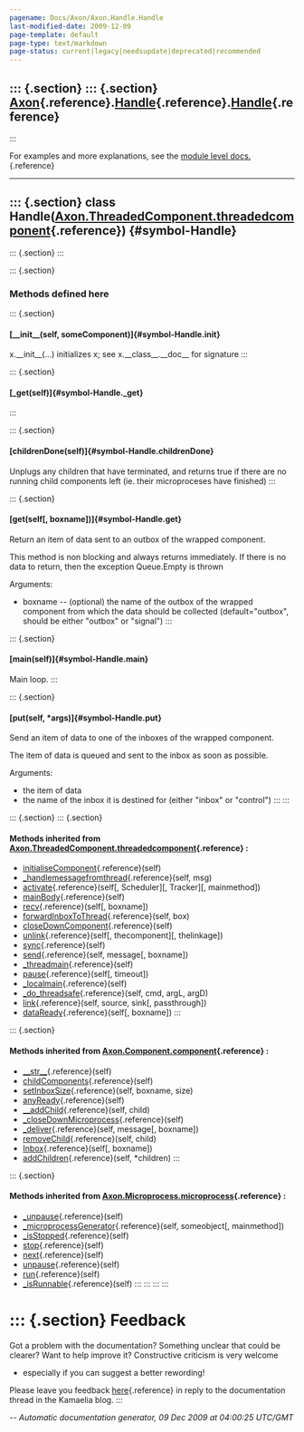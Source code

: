 ```yaml
---
pagename: Docs/Axon/Axon.Handle.Handle
last-modified-date: 2009-12-09
page-template: default
page-type: text/markdown
page-status: current|legacy|needsupdate|deprecated|recommended
---
```

::: {.section}
::: {.section}
[Axon](/Docs/Axon/Axon.html){.reference}.[Handle](/Docs/Axon/Axon.Handle.html){.reference}.[Handle](/Docs/Axon/Axon.Handle.Handle.html){.reference}
---------------------------------------------------------------------------------------------------------------------------------------------------
:::

For examples and more explanations, see the [module level
docs.](/Docs/Axon/Axon.Handle.html){.reference}

------------------------------------------------------------------------

::: {.section}
class Handle([Axon.ThreadedComponent.threadedcomponent](/Docs/Axon/Axon.ThreadedComponent.threadedcomponent.html){.reference}) {#symbol-Handle}
------------------------------------------------------------------------------------------------------------------------------

::: {.section}
:::

::: {.section}
### Methods defined here

::: {.section}
#### [\_\_init\_\_(self, someComponent)]{#symbol-Handle.__init__}

x.\_\_init\_\_(\...) initializes x; see x.\_\_class\_\_.\_\_doc\_\_ for
signature
:::

::: {.section}
#### [\_get(self)]{#symbol-Handle._get}
:::

::: {.section}
#### [childrenDone(self)]{#symbol-Handle.childrenDone}

Unplugs any children that have terminated, and returns true if there are
no running child components left (ie. their microproceses have finished)
:::

::: {.section}
#### [get(self\[, boxname\])]{#symbol-Handle.get}

Return an item of data sent to an outbox of the wrapped component.

This method is non blocking and always returns immediately. If there is
no data to return, then the exception Queue.Empty is thrown

Arguments:

-   boxname \-- (optional) the name of the outbox of the wrapped
    component from which the data should be collected
    (default=\"outbox\", should be either \"outbox\" or \"signal\")
:::

::: {.section}
#### [main(self)]{#symbol-Handle.main}

Main loop.
:::

::: {.section}
#### [put(self, \*args)]{#symbol-Handle.put}

Send an item of data to one of the inboxes of the wrapped component.

The item of data is queued and sent to the inbox as soon as possible.

Arguments:

-   the item of data
-   the name of the inbox it is destined for (either \"inbox\" or
    \"control\")
:::
:::

::: {.section}
::: {.section}
#### Methods inherited from [Axon.ThreadedComponent.threadedcomponent](/Docs/Axon/Axon.ThreadedComponent.threadedcomponent.html){.reference} :

-   [initialiseComponent](/Docs/Axon/Axon.ThreadedComponent.html#symbol-threadedcomponent.initialiseComponent){.reference}(self)
-   [\_handlemessagefromthread](/Docs/Axon/Axon.ThreadedComponent.html#symbol-threadedcomponent._handlemessagefromthread){.reference}(self,
    msg)
-   [activate](/Docs/Axon/Axon.ThreadedComponent.html#symbol-threadedcomponent.activate){.reference}(self\[,
    Scheduler\]\[, Tracker\]\[, mainmethod\])
-   [mainBody](/Docs/Axon/Axon.ThreadedComponent.html#symbol-threadedcomponent.mainBody){.reference}(self)
-   [recv](/Docs/Axon/Axon.ThreadedComponent.html#symbol-threadedcomponent.recv){.reference}(self\[,
    boxname\])
-   [forwardInboxToThread](/Docs/Axon/Axon.ThreadedComponent.html#symbol-threadedcomponent.forwardInboxToThread){.reference}(self,
    box)
-   [closeDownComponent](/Docs/Axon/Axon.ThreadedComponent.html#symbol-threadedcomponent.closeDownComponent){.reference}(self)
-   [unlink](/Docs/Axon/Axon.ThreadedComponent.html#symbol-threadedcomponent.unlink){.reference}(self\[,
    thecomponent\]\[, thelinkage\])
-   [sync](/Docs/Axon/Axon.ThreadedComponent.html#symbol-threadedcomponent.sync){.reference}(self)
-   [send](/Docs/Axon/Axon.ThreadedComponent.html#symbol-threadedcomponent.send){.reference}(self,
    message\[, boxname\])
-   [\_threadmain](/Docs/Axon/Axon.ThreadedComponent.html#symbol-threadedcomponent._threadmain){.reference}(self)
-   [pause](/Docs/Axon/Axon.ThreadedComponent.html#symbol-threadedcomponent.pause){.reference}(self\[,
    timeout\])
-   [\_localmain](/Docs/Axon/Axon.ThreadedComponent.html#symbol-threadedcomponent._localmain){.reference}(self)
-   [\_do\_threadsafe](/Docs/Axon/Axon.ThreadedComponent.html#symbol-threadedcomponent._do_threadsafe){.reference}(self,
    cmd, argL, argD)
-   [link](/Docs/Axon/Axon.ThreadedComponent.html#symbol-threadedcomponent.link){.reference}(self,
    source, sink\[, passthrough\])
-   [dataReady](/Docs/Axon/Axon.ThreadedComponent.html#symbol-threadedcomponent.dataReady){.reference}(self\[,
    boxname\])
:::

::: {.section}
#### Methods inherited from [Axon.Component.component](/Docs/Axon/Axon.Component.component.html){.reference} :

-   [\_\_str\_\_](/Docs/Axon/Axon.Component.html#symbol-component.__str__){.reference}(self)
-   [childComponents](/Docs/Axon/Axon.Component.html#symbol-component.childComponents){.reference}(self)
-   [setInboxSize](/Docs/Axon/Axon.Component.html#symbol-component.setInboxSize){.reference}(self,
    boxname, size)
-   [anyReady](/Docs/Axon/Axon.Component.html#symbol-component.anyReady){.reference}(self)
-   [\_\_addChild](/Docs/Axon/Axon.Component.html#symbol-component.__addChild){.reference}(self,
    child)
-   [\_closeDownMicroprocess](/Docs/Axon/Axon.Component.html#symbol-component._closeDownMicroprocess){.reference}(self)
-   [\_deliver](/Docs/Axon/Axon.Component.html#symbol-component._deliver){.reference}(self,
    message\[, boxname\])
-   [removeChild](/Docs/Axon/Axon.Component.html#symbol-component.removeChild){.reference}(self,
    child)
-   [Inbox](/Docs/Axon/Axon.Component.html#symbol-component.Inbox){.reference}(self\[,
    boxname\])
-   [addChildren](/Docs/Axon/Axon.Component.html#symbol-component.addChildren){.reference}(self,
    \*children)
:::

::: {.section}
#### Methods inherited from [Axon.Microprocess.microprocess](/Docs/Axon/Axon.Microprocess.microprocess.html){.reference} :

-   [\_unpause](/Docs/Axon/Axon.Microprocess.html#symbol-microprocess._unpause){.reference}(self)
-   [\_microprocessGenerator](/Docs/Axon/Axon.Microprocess.html#symbol-microprocess._microprocessGenerator){.reference}(self,
    someobject\[, mainmethod\])
-   [\_isStopped](/Docs/Axon/Axon.Microprocess.html#symbol-microprocess._isStopped){.reference}(self)
-   [stop](/Docs/Axon/Axon.Microprocess.html#symbol-microprocess.stop){.reference}(self)
-   [next](/Docs/Axon/Axon.Microprocess.html#symbol-microprocess.next){.reference}(self)
-   [unpause](/Docs/Axon/Axon.Microprocess.html#symbol-microprocess.unpause){.reference}(self)
-   [run](/Docs/Axon/Axon.Microprocess.html#symbol-microprocess.run){.reference}(self)
-   [\_isRunnable](/Docs/Axon/Axon.Microprocess.html#symbol-microprocess._isRunnable){.reference}(self)
:::
:::
:::
:::

::: {.section}
Feedback
========

Got a problem with the documentation? Something unclear that could be
clearer? Want to help improve it? Constructive criticism is very welcome
- especially if you can suggest a better rewording!

Please leave you feedback
[here](../../../cgi-bin/blog/blog.cgi?rm=viewpost&nodeid=1142023701){.reference}
in reply to the documentation thread in the Kamaelia blog.
:::

*\-- Automatic documentation generator, 09 Dec 2009 at 04:00:25 UTC/GMT*
